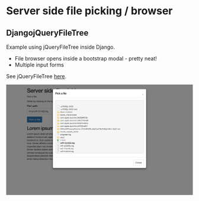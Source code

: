 # Server side file picking / browser

## DjangojQueryFileTree

Example using jQueryFileTree inside Django.

- File browser opens inside a bootstrap modal - pretty neat!
- Multiple input forms

See jQueryFileTree [here](http://jqueryfiletree.github.io/).

![Screen Shot](https://raw.githubusercontent.com/ricleal/DjangojQueryFileTree/master/file_picker.png)
